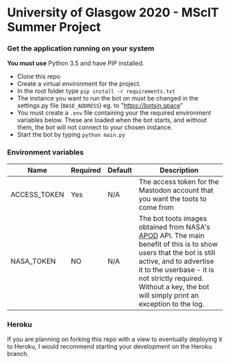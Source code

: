 # University of Glasgow 2020 - MScIT Summer Project


### Get the application running on your system

**You must use** Python 3.5 and have PIP installed.
- Clone this repo
- Create a virtual environment for the project. 
- In the root folder type `pip install -r requirements.txt`
- The instance you want to run the bot on must be changed in the settings.py file (`BASE_ADDRESS`) eg. to "https://botsin.space"
- You must create a `.env` file containing your the required environment variables below. These are loaded when the bot starts, and without them, the bot will not connect to your chosen instance. 
- Start the bot by typing `python main.py`

### Environment variables

Name | Required | Default | Description
--- | --- | --- | ---
ACCESS_TOKEN | Yes | N/A | The access token for the Mastodon account that you want the toots to come from
NASA_TOKEN | NO | N/A | The bot toots images obtained from NASA's [APOD](https://api.nasa.gov/) API. The main benefit of this is to show users that the bot is still active, and to advertise it to the userbase - it is not strictly required. Without a key, the bot will simply print an exception to the log. 

### Heroku

If you are planning on forking this repo with a view to eventually deploying it to Heroku, I would recommend starting your development on the Heroku branch. 